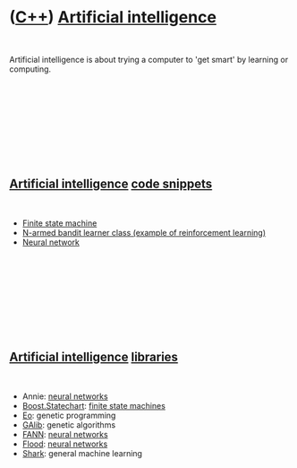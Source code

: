 



 

 

 

 

 

([C++](Cpp.md)) [Artificial intelligence](CppArtificialIntelligence.md)
=========================================================================

 

Artificial intelligence is about trying a computer to 'get smart' by
learning or computing.

 

 

 

 

 

[Artificial intelligence](CppArtificialIntelligence.md) [code snippets](CppCodeSnippets.md)
---------------------------------------------------------------------------------------------

 

-   [Finite state machine](CppFiniteStateMachine.md)
-   [N-armed bandit learner class (example of
    reinforcement learning)](CppNarmedBanditLearner.md)
-   [Neural network](CppNeuralNet.md)

 

 

 

 

 

[Artificial intelligence](CppArtificialIntelligence.md) [libraries](CppLibrary.md)
------------------------------------------------------------------------------------

 

-   Annie: [neural networks](CppNeuralNet.md)
-   [Boost.Statechart](CppStatechart.md): [finite state
    machines](CppFiniteStateMachine.md)
-   [Eo](CppEo.md): genetic programming
-   [GAlib](CppGalib.md): genetic algorithms
-   [FANN](CppFann.md): [neural networks](CppNeuralNet.md)
-   [Flood](CppFlood.md): [neural networks](CppNeuralNet.md)
-   [Shark](CppShark.md): general machine learning

 

 

 

 

 





 



